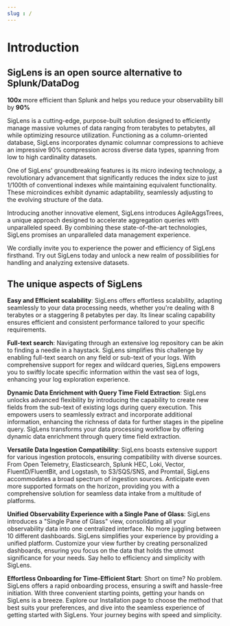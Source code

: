 ```yaml
---
slug : /
---
```

# Introduction

## SigLens is an open source alternative to Splunk/DataDog
<strong>100x</strong> more efficient than Splunk and helps you reduce your observability bill by <strong>90%</strong>


SigLens is a cutting-edge, purpose-built solution designed to efficiently manage massive volumes of data ranging from terabytes to petabytes, all while optimizing resource utilization. Functioning as a column-oriented database, SigLens incorporates dynamic columnar compressions to achieve an impressive 90% compression across diverse data types, spanning from low to high cardinality datasets.

One of SigLens' groundbreaking features is its micro indexing technology, a revolutionary advancement that significantly reduces the index size to just 1/100th of conventional indexes while maintaining equivalent functionality. These microindices exhibit dynamic adaptability, seamlessly adjusting to the evolving structure of the data.

Introducing another innovative element, SigLens introduces AgileAggsTrees, a unique approach designed to accelerate aggregation queries with unparalleled speed. By combining these state-of-the-art technologies, SigLens promises an unparalleled data management experience.

We cordially invite you to experience the power and efficiency of SigLens firsthand. Try out SigLens today and unlock a new realm of possibilities for handling and analyzing extensive datasets.

## The unique aspects of SigLens

**Easy and Efficient scalability**: SigLens offers effortless scalability, adapting seamlessly to your data processing needs, whether you're dealing with 8 terabytes or a staggering 8 petabytes per day. Its linear scaling capability ensures efficient and consistent performance tailored to your specific requirements.

**Full-text search**: Navigating through an extensive log repository can be akin to finding a needle in a haystack. SigLens simplifies this challenge by enabling full-text search on any field or sub-text of your logs. With comprehensive support for regex and wildcard queries, SigLens empowers you to swiftly locate specific information within the vast sea of logs, enhancing your log exploration experience.

**Dynamic Data Enrichment with Query Time Field Extraction**: SigLens unlocks advanced flexibility by introducing the capability to create new fields from the sub-text of existing logs during query execution. This empowers users to seamlessly extract and incorporate additional information, enhancing the richness of data for further stages in the pipeline query. SigLens transforms your data processing workflow by offering dynamic data enrichment through query time field extraction.

**Versatile Data Ingestion Compatibility**: SigLens boasts extensive support for various ingestion protocols, ensuring compatibility with diverse sources. From Open Telemetry, Elasticsearch, Splunk HEC, Loki, Vector, FluentD/FluentBit, and Logstash, to S3/SQS/SNS, and Promtail, SigLens accommodates a broad spectrum of ingestion sources. Anticipate even more supported formats on the horizon, providing you with a comprehensive solution for seamless data intake from a multitude of platforms.

**Unified Observability Experience with a Single Pane of Glass**: SigLens introduces a "Single Pane of Glass" view, consolidating all your observability data into one centralized interface. No more juggling between 10 different dashboards. SigLens simplifies your experience by providing a unified platform. Customize your view further by creating personalized dashboards, ensuring you focus on the data that holds the utmost significance for your needs. Say hello to efficiency and simplicity with SigLens.

**Effortless Onboarding for Time-Efficient Start**: Short on time? No problem. SigLens offers a rapid onboarding process, ensuring a swift and hassle-free initiation. With three convenient starting points, getting your hands on SigLens is a breeze. Explore our Installation page to choose the method that best suits your preferences, and dive into the seamless experience of getting started with SigLens. Your journey begins with speed and simplicity.
